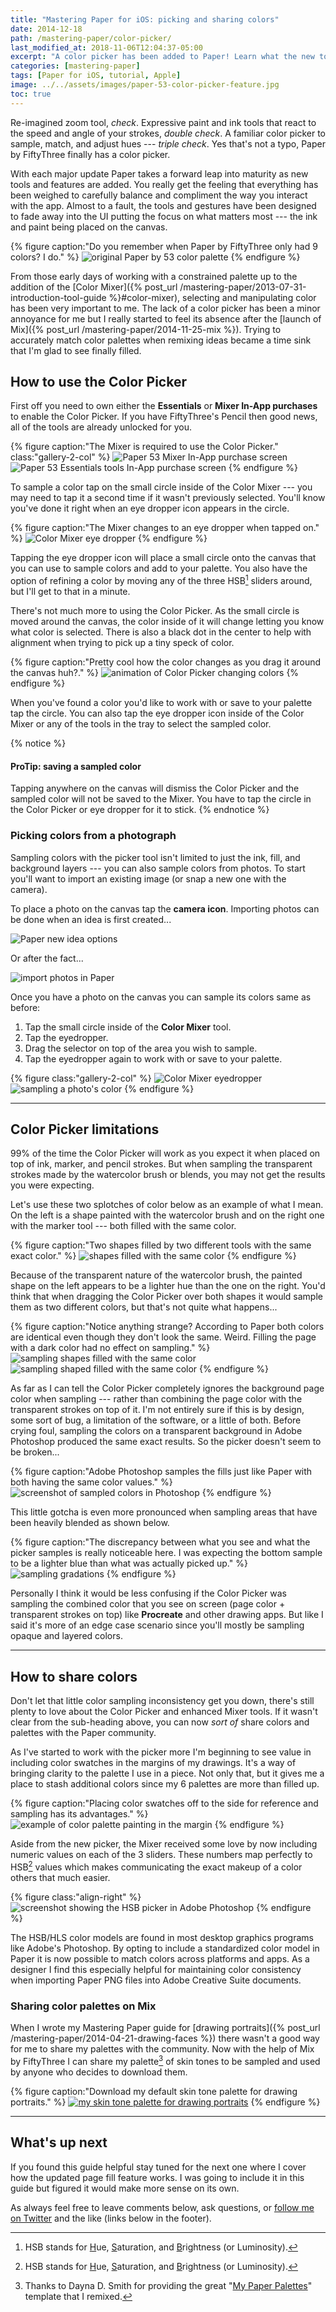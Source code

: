 ```yaml
---
title: "Mastering Paper for iOS: picking and sharing colors"
date: 2014-12-18
path: /mastering-paper/color-picker/
last_modified_at: 2018-11-06T12:04:37-05:00
excerpt: "A color picker has been added to Paper! Learn what the new tool does and how to use it."
categories: [mastering-paper]
tags: [Paper for iOS, tutorial, Apple]
image: ../../assets/images/paper-53-color-picker-feature.jpg
toc: true
---
```


Re-imagined zoom tool, *check*. Expressive paint and ink tools that react to the speed and angle of your strokes, *double check*. A familiar color picker to sample, match, and adjust hues --- *triple check*. Yes that's not a typo, Paper by FiftyThree finally has a color picker.

With each major update Paper takes a forward leap into maturity as new tools and features are added. You really get the feeling that everything has been weighed to carefully balance and compliment the way you interact with the app. Almost to a fault, the tools and gestures have been designed to fade away into the UI putting the focus on what matters most --- the ink and paint being placed on the canvas.

{% figure caption:"Do you remember when Paper by FiftyThree only had 9 colors? I do." %}
![original Paper by 53 color palette](../../assets/images/paper-53-original-9-colors.png)
{% endfigure %}

From those early days of working with a constrained palette up to the addition of the [Color Mixer]({% post_url /mastering-paper/2013-07-31-introduction-tool-guide %}#color-mixer), selecting and manipulating color has been very important to me. The lack of a color picker has been a minor annoyance for me but I really started to feel its absence after the [launch of Mix]({% post_url /mastering-paper/2014-11-25-mix %}). Trying to accurately match color palettes when remixing ideas became a time sink that I'm glad to see finally filled.

## How to use the Color Picker

First off you need to own either the **Essentials** or **Mixer In-App purchases** to enable the Color Picker. If you have FiftyThree's Pencil then good news, all of the tools are already unlocked for you.

{% figure caption:"The Mixer is required to use the Color Picker." class:"gallery-2-col" %}
![Paper 53 Mixer In-App purchase screen](../../assets/images/paper-53-mixer-iap.png)
![Paper 53 Essentials tools In-App purchase screen](../../assets/images/paper-53-essentials-iap.png)
{% endfigure %}

To sample a color tap on the small circle inside of the Color Mixer --- you may need to tap it a second time if it wasn't previously selected. You'll know you've done it right when an eye dropper icon appears in the circle.

{% figure caption:"The Mixer changes to an eye dropper when tapped on." %}
![Color Mixer eye dropper](../../assets/images/paper-53-mixer-eye-dropper.jpg)
{% endfigure %}

Tapping the eye dropper icon will place a small circle onto the canvas that you can use to sample colors and add to your palette. You also have the option of refining a color by moving any of the three HSB[^hsb] sliders around, but I'll get to that in a minute.

[^hsb]: HSB stands for <u>H</u>ue, <u>S</u>aturation, and <u>B</u>rightness (or Luminosity).

There's not much more to using the Color Picker. As the small circle is moved around the canvas, the color inside of it will change letting you know what color is selected. There is also a black dot in the center to help with alignment when trying to pick up a tiny speck of color.

{% figure caption:"Pretty cool how the color changes as you drag it around the canvas huh?." %}
![animation of Color Picker changing colors](../../assets/images/paper-53-color-picker.gif)
{% endfigure %}

When you've found a color you'd like to work with or save to your palette tap the circle. You can also tap the eye dropper icon inside of the Color Mixer or any of the tools in the tray to select the sampled color.

{% notice %}
#### ProTip: saving a sampled color

Tapping anywhere on the canvas will dismiss the Color Picker and the sampled color will not be saved to the Mixer. You have to tap the circle in the Color Picker or eye dropper for it to stick.
{% endnotice %}

### Picking colors from a photograph

Sampling colors with the picker tool isn't limited to just the ink, fill, and background layers --- you can also sample colors from photos. To start you'll want to import an existing image (or snap a new one with the camera).

To place a photo on the canvas tap the **camera icon**. Importing photos can be done when an idea is first created...

![Paper new idea options](../../assets/images/paper-53-color-new-idea.jpg)

Or after the fact...

![import photos in Paper](../../assets/images/paper-53-color-photo-import-button.jpg)

Once you have a photo on the canvas you can sample its colors same as before:

1. Tap the small circle inside of the **Color Mixer** tool.
2. Tap the eyedropper.
3. Drag the selector on top of the area you wish to sample.
4. Tap the eyedropper again to work with or save to your palette.

{% figure class:"gallery-2-col" %}
![Color Mixer eyedropper](../../assets/images/paper-53-color-photo-sample-1.jpg)
![sampling a photo's color](../../assets/images/paper-53-color-photo-sample-2.jpg)
{% endfigure %}

---

## Color Picker limitations

99% of the time the Color Picker will work as you expect it when placed on top of ink, marker, and pencil strokes. But when sampling the transparent strokes made by the watercolor brush or blends, you may not get the results you were expecting.

Let's use these two splotches of color below as an example of what I mean. On the left is a shape painted with the watercolor brush and on the right one with the marker tool --- both filled with the same color.

{% figure caption:"Two shapes filled by two different tools with the same exact color." %}
![shapes filled with the same color](../../assets/images/paper-53-sampled-colors-1.jpg)
{% endfigure %}

Because of the transparent nature of the watercolor brush, the painted shape on the left appears to be a lighter hue than the one on the right. You'd think that when dragging the Color Picker over both shapes it would sample them as two different colors, but that's not quite what happens...

{% figure caption:"Notice anything strange? According to Paper both colors are identical even though they don't look the same. Weird. Filling the page with a dark color had no effect on sampling." %}
![sampling shapes filled with the same color](../../assets/images/paper-53-sampled-colors-2.jpg)
![sampling shaped filled with the same color](../../assets/images/paper-53-sampled-colors-3.jpg)
{% endfigure %}

As far as I can tell the Color Picker completely ignores the background page color when sampling --- rather than combining the page color with the transparent strokes on top of it. I'm not entirely sure if this is by design, some sort of bug, a limitation of the software, or a little of both. Before crying foul, sampling the colors on a transparent background in Adobe Photoshop produced the same exact results. So the picker doesn't seem to be broken...

{% figure caption:"Adobe Photoshop samples the fills just like Paper with both having the same color values." %}
![screenshot of sampled colors in Photoshop](../../assets/images/paper-53-sampled-colors-4.jpg)
{% endfigure %}

This little gotcha is even more pronounced when sampling areas that have been heavily blended as shown below.

{% figure caption:"The discrepancy between what you see and what the picker samples is really noticeable here. I was expecting the bottom sample to be a lighter blue than what was actually picked up." %}
![sampling gradations](../../assets/images/paper-53-sampled-colors-5.jpg)
{% endfigure %}

Personally I think it would be less confusing if the Color Picker was sampling the combined color that you see on screen (page color + transparent strokes on top) like **Procreate** and other drawing apps. But like I said it's more of an edge case scenario since you'll mostly be sampling opaque and layered colors.

---

## How to share colors

Don't let that little color sampling inconsistency get you down, there's still plenty to love about the Color Picker and enhanced Mixer tools. If it wasn't clear from the sub-heading above, you can now *sort of* share colors and palettes with the Paper community. 

As I've started to work with the picker more I'm beginning to see value in including color swatches in the margins of my drawings. It's a way of bringing clarity to the palette I use in a piece. Not only that, but it gives me a place to stash additional colors since my 6 palettes are more than filled up.

{% figure caption:"Placing color swatches off to the side for reference and sampling has its advantages." %}
![example of color palette painting in the margin](../../assets/images/paper-53-color-picker-swatches.jpg)
{% endfigure %}

Aside from the new picker, the Mixer received some love by now including numeric values on each of the 3 sliders. These numbers map perfectly to HSB[^hsb] values which makes communicating the exact makeup of a color others that much easier.

{% figure class:"align-right" %}
![screenshot showing the HSB picker in Adobe Photoshop](../../assets/images/photoshop-hsb.jpg)
{% endfigure %}

The HSB/HLS color models are found in most desktop graphics programs like Adobe's Photoshop. By opting to include a standardized color model in Paper it is now possible to match colors across platforms and apps. As a designer I find this especially helpful for maintaining color consistency when importing Paper PNG files into Adobe Creative Suite documents.

### Sharing color palettes on Mix

When I wrote my Mastering Paper guide for [drawing portraits]({% post_url /mastering-paper/2014-04-21-drawing-faces %}) there wasn't a good way for me to share my palettes with the community. Now with the help of Mix by FiftyThree I can share my palette[^paper-palette-template] of skin tones to be sampled and used by anyone who decides to download them. 

[^paper-palette-template]: Thanks to Dayna D. Smith for providing the great "[My Paper Palettes](https://mix.fiftythree.com/200794-Danya-D-Smith/1299445)" template that I remixed.

{% figure caption:"Download my default skin tone palette for drawing portraits." %}
[![my skin tone palette for drawing portraits](../../assets/images/paper-53-skin-palette.jpg)](https://mix.fiftythree.com/11098-Michael-Rose/1376457)
{% endfigure %}

---

## What's up next

If you found this guide helpful stay tuned for the next one where I cover how the updated page fill feature works. I was going to include it in this guide but figured it would make more sense on its own.

As always feel free to leave comments below, ask questions, or [follow me on Twitter](https://twitter.com/mmistakes) and the like (links below in the footer).
